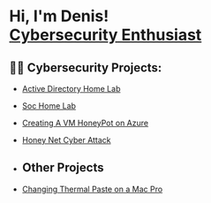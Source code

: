 <h1>Hi, I'm Denis! <br/> <a href="https://www.linkedin.com/in/denis-s-007398b3/">Cybersecurity Enthusiast</a>
<h2>👨‍💻 Cybersecurity Projects:</h2>

- [Active Directory Home Lab](https://github.com/deso2/Active-Directory-lab)
- [Soc Home Lab](https://github.com/deso2/SOC-Home-Lab)
- [Creating A VM HoneyPot on Azure](https://github.com/deso2/VM-HoneyPot-Configuration/blob/main/README.md)
- [Honey Net Cyber Attack](https://github.com/deso2/Azure_Honeynet-Cyber_Attack)
- <h2>Other Projects</h2>

- [Changing Thermal Paste on a Mac Pro](https://github.com/deso2/Mac_New_Paste/blob/main/README.md)
